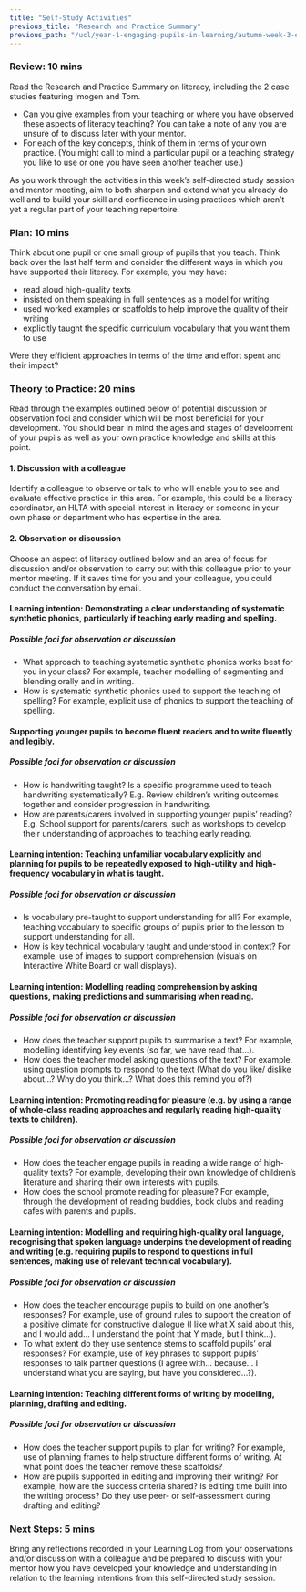 ```yaml
---
title: "Self-Study Activities"
previous_title: "Research and Practice Summary"
previous_path: "/ucl/year-1-engaging-pupils-in-learning/autumn-week-3-ect-research-and-practice-summary"
---
```


### Review: 10 mins

Read the Research and Practice Summary on literacy, including the 2 case studies featuring Imogen and Tom.

- Can you give examples from your teaching or where you have observed these aspects of literacy teaching? You can take a note of any you are unsure of to discuss later with your mentor.
- For each of the key concepts, think of them in terms of your own practice. (You might call to mind a particular pupil or a teaching strategy you like to use or one you have seen another teacher use.)

As you work through the activities in this week’s self-directed study session and mentor meeting, aim to both sharpen and extend what you already do well and to build your skill and confidence in using practices which aren’t yet a regular part of your teaching repertoire.

### Plan: 10 mins

Think about one pupil or one small group of pupils that you teach. Think back over the last half term and consider the different ways in which you have supported their literacy. For example, you may have:

- read aloud high-quality texts
- insisted on them speaking in full sentences as a model for writing
- used worked examples or scaffolds to help improve the quality of their writing
- explicitly taught the specific curriculum vocabulary that you want them to use

Were they efficient approaches in terms of the time and effort spent and their impact?

### Theory to Practice: 20 mins

Read through the examples outlined below of potential discussion or observation foci and consider which will be most beneficial for your development. You should bear in mind the ages and stages of development of your pupils as well as your own practice knowledge and skills at this point.

#### 1. Discussion with a colleague

Identify a colleague to observe or talk to who will enable you to see and evaluate effective practice in this area. For example, this could be a literacy coordinator, an HLTA with special interest in literacy or someone in your own phase or department who has expertise in the area.

#### 2. Observation or discussion

Choose an aspect of literacy outlined below and an area of focus for discussion and/or observation to carry out with this colleague prior to your mentor meeting. If it saves time for you and your colleague, you could conduct the conversation by email.

#### Learning intention: Demonstrating a clear understanding of systematic synthetic phonics, particularly if teaching early reading and spelling.

##### Possible foci for observation or discussion

- What approach to teaching systematic synthetic phonics works best for you in your class? For example, teacher modelling of segmenting and blending orally and in writing.
- How is systematic synthetic phonics used to support the teaching of spelling? For example, explicit use of phonics to support the teaching of spelling.

#### Supporting younger pupils to become fluent readers and to write fluently and legibly.

##### Possible foci for observation or discussion

- How is handwriting taught? Is a specific programme used to teach handwriting systematically? E.g. Review children’s writing outcomes together and consider progression in handwriting.
- How are parents/carers involved in supporting younger pupils’ reading? E.g. School support for parents/carers, such as workshops to develop their understanding of approaches to teaching early reading.

#### Learning intention: Teaching unfamiliar vocabulary explicitly and planning for pupils to be repeatedly exposed to high-utility and high-frequency vocabulary in what is taught.

##### Possible foci for observation or discussion

- Is vocabulary pre-taught to support understanding for all? For example, teaching vocabulary to specific groups of pupils prior to the lesson to support understanding for all.
- How is key technical vocabulary taught and understood in context? For example, use of images to support comprehension (visuals on Interactive White Board or wall displays).

#### Learning intention: Modelling reading comprehension by asking questions, making predictions and summarising when reading.

##### Possible foci for observation or discussion

- How does the teacher support pupils to summarise a text? For example, modelling identifying key events (so far, we have read that…).
- How does the teacher model asking questions of the text? For example, using question prompts to respond to the text (What do you like/ dislike about…? Why do you think…? What does this remind you of?)

#### Learning intention: Promoting reading for pleasure (e.g. by using a range of whole-class reading approaches and regularly reading high-quality texts to children).

##### Possible foci for observation or discussion

- How does the teacher engage pupils in reading a wide range of high-quality texts? For example, developing their own knowledge of children’s literature and sharing their own interests with pupils.
- How does the school promote reading for pleasure? For example, through the development of reading buddies, book clubs and reading cafes with parents and pupils.

#### Learning intention: Modelling and requiring high-quality oral language, recognising that spoken language underpins the development of reading and writing (e.g. requiring pupils to respond to questions in full sentences, making use of relevant technical vocabulary).

##### Possible foci for observation or discussion

- How does the teacher encourage pupils to build on one another’s responses? For example, use of ground rules to support the creation of a positive climate for constructive dialogue (I like what X said about this, and I would add… I understand the point that Y made, but I think…).
- To what extent do they use sentence stems to scaffold pupils’ oral responses? For example, use of key phrases to support pupils’ responses to talk partner questions (I agree with… because… I understand what you are saying, but have you considered…?).

#### Learning intention: Teaching different forms of writing by modelling, planning, drafting and editing.

##### Possible foci for observation or discussion

- How does the teacher support pupils to plan for writing? For example, use of planning frames to help structure different forms of writing. At what point does the teacher remove these scaffolds?
- How are pupils supported in editing and improving their writing? For example, how are the success criteria shared? Is editing time built into the writing process? Do they use peer- or self-assessment during drafting and editing?

### Next Steps: 5 mins

Bring any reflections recorded in your Learning Log from your observations and/or discussion with a colleague and be prepared to discuss with your mentor how you have developed your knowledge and understanding in relation to the learning intentions from this self-directed study session.
